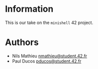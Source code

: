# Information

This is our take on the `minishell` 42 project.

# Authors

* Nils Mathieu <nmathieu@student.42.fr>
* Paul Ducos <pducos@student.42.fr>
